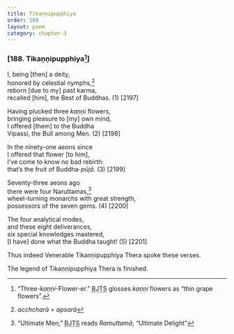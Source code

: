 ```yaml
---
title: Tikaṇṇipupphiya
order: 188
layout: poem
category: chapter-3
---
```


### \[188. Tikaṇṇipupphiya[^1]\]

I, being \[then\] a deity,  
honored by celestial nymphs,[^2]  
reborn \[due to my\] past karma,  
recalled \[him\], the Best of Buddhas. (1) \[2197\]

Having plucked three *kaṇṇi* flowers,  
bringing pleasure to \[my\] own mind,  
I offered \[them\] to the Buddha  
Vipassi, the Bull among Men. (2) \[2198\]

In the ninety-one aeons since  
I offered that flower \[to him\],  
I’ve come to know no bad rebirth:  
that’s the fruit of Buddha-*pūjā*. (3) \[2199\]

Seventy-three aeons ago  
there were four Naruttamas,[^3]  
wheel-turning monarchs with great strength,  
possessors of the seven gems. (4) \[2200\]

The four analytical modes,  
and these eight deliverances,  
six special knowledges mastered,  
\[I have\] done what the Buddha taught! (5) \[2201\]

Thus indeed Venerable Tikaṇṇipupphiya Thera spoke these verses.

The legend of Tikaṇṇipupphiya Thera is finished.

[^1]: “Three-*kaṇṇi*-Flower-er.” <abbr title="Buddha Jayanthi Tripitaka Series">BJTS</abbr> glosses *kaṇṇi* flowers as “thin grape flowers”.

[^2]: *a<span class="diacritics" data-state="on">c</span><span class="no-diacritics" data-state="off">ch</span>charā* = *apsarā*

[^3]: “Ultimate Men,” <abbr title="Buddha Jayanthi Tripitaka Series">BJTS</abbr> reads *Ramuttamā*, “Ultimate Delight”
